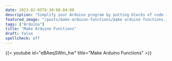 ```yaml
---
date: 2023-02-05T8:30:00-04:00
description: "Simplify your Arduino program by putting blocks of code into functions that are called in the loop. This way your Arduino sketch stays more organized and is easier to use."
featured_image: "/posts/make-arduino-functions/make arduino functions.jpg"
tags: ["Arduino"]
title: "Make Arduino Functions"
draft: false
spellcheck: off
---
```


{{< youtube id="eBAeqSWm_hw" title="Make Arduino Functions" >}}
